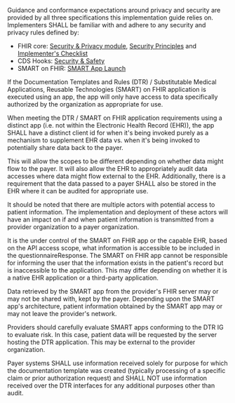 Guidance and conformance expectations around privacy and security are provided by all three specifications this implementation guide relies on. Implementers SHALL be familiar with and adhere to any security and privacy rules defined by:

* FHIR core: [Security & Privacy module]({{site.data.fhir.path}}secpriv-module.html), [Security Principles]({{site.data.fhir.path}}security.html) and [Implementer's Checklist]({{site.data.fhir.path}}safety.html)
* CDS Hooks: [Security & Safety](https://cds-hooks.hl7.org/1.0/#security-and-safety)
* SMART on FHIR: [SMART App Launch](http://www.hl7.org/fhir/smart-app-launch)

If the Documentation Templates and Rules (DTR) / Substitutable Medical Applications, Reusable Technologies (SMART) on FHIR application is executed using an app, the app will only have access to data specifically authorized by the organization as appropriate for use.

When meeting the DTR / SMART on FHIR application requirements using a distinct app (i.e. not within the  Electronic Health Record (EHR)), the app SHALL have a distinct client id for when it's being invoked purely as a mechanism to supplement EHR data vs. when it's being invoked to potentially share data back to the payer.

This will allow the scopes to be different depending on whether data might flow to the payer. It will also allow the EHR to appropriately audit data accesses where data might flow external to the EHR.
Additionally, there is a requirement that the data passed to a payer SHALL also be stored in the EHR where it can be audited for appropriate use.

It should be noted that there are multiple actors with potential access to patient information. The implementation and deployment of these actors will have an impact on if and when patient information is transmitted from a provider organization to a payer organization.

It is the under control of the SMART on FHIR app or the capable EHR, based on the API access scope, what information is accessible to be included in the questionnaireResponse. The SMART on FHIR app cannot be responsible for informing the user that the information exists in the patient's record but is inaccessible to the application. This may differ depending on whether it is a native EHR application or a third-party application.

Data retrieved by the SMART app from the provider's FHIR server may or may not be shared with, kept by the payer. Depending upon the SMART app's architecture, patient information obtained by the SMART app may or may not leave the provider's network. 

Providers should carefully evaluate SMART apps conforming to the DTR IG to evaluate risk. In this case, patient data will be requested by the server hosting the DTR application. This may be external to the provider organization.

Payer systems SHALL use information received solely for purpose for which the documentation template was created (typically processing of a specific claim or prior authorization request) and SHALL NOT use information received over the DTR interfaces for any additional purposes other than audit.
